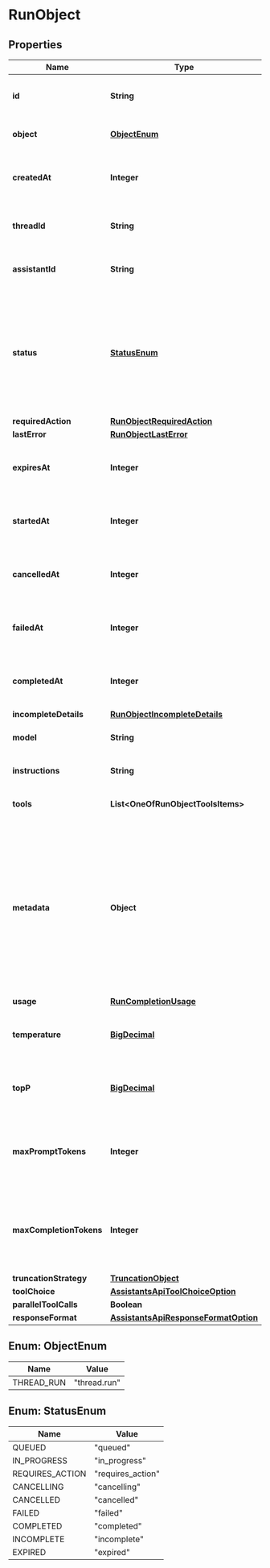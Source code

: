 # RunObject

## Properties
Name | Type | Description | Notes
------------ | ------------- | ------------- | -------------
**id** | **String** | The identifier, which can be referenced in API endpoints. | 
**object** | [**ObjectEnum**](#ObjectEnum) | The object type, which is always &#x60;thread.run&#x60;. | 
**createdAt** | **Integer** | The Unix timestamp (in seconds) for when the run was created. | 
**threadId** | **String** | The ID of the [thread](/docs/api-reference/threads) that was executed on as a part of this run. | 
**assistantId** | **String** | The ID of the [assistant](/docs/api-reference/assistants) used for execution of this run. | 
**status** | [**StatusEnum**](#StatusEnum) | The status of the run, which can be either &#x60;queued&#x60;, &#x60;in_progress&#x60;, &#x60;requires_action&#x60;, &#x60;cancelling&#x60;, &#x60;cancelled&#x60;, &#x60;failed&#x60;, &#x60;completed&#x60;, &#x60;incomplete&#x60;, or &#x60;expired&#x60;. | 
**requiredAction** | [**RunObjectRequiredAction**](RunObjectRequiredAction.md) |  | 
**lastError** | [**RunObjectLastError**](RunObjectLastError.md) |  | 
**expiresAt** | **Integer** | The Unix timestamp (in seconds) for when the run will expire. | 
**startedAt** | **Integer** | The Unix timestamp (in seconds) for when the run was started. | 
**cancelledAt** | **Integer** | The Unix timestamp (in seconds) for when the run was cancelled. | 
**failedAt** | **Integer** | The Unix timestamp (in seconds) for when the run failed. | 
**completedAt** | **Integer** | The Unix timestamp (in seconds) for when the run was completed. | 
**incompleteDetails** | [**RunObjectIncompleteDetails**](RunObjectIncompleteDetails.md) |  | 
**model** | **String** | The model that the [assistant](/docs/api-reference/assistants) used for this run. | 
**instructions** | **String** | The instructions that the [assistant](/docs/api-reference/assistants) used for this run. | 
**tools** | **List&lt;OneOfRunObjectToolsItems&gt;** | The list of tools that the [assistant](/docs/api-reference/assistants) used for this run. | 
**metadata** | **Object** | Set of 16 key-value pairs that can be attached to an object. This can be useful for storing additional information about the object in a structured format. Keys can be a maximum of 64 characters long and values can be a maxium of 512 characters long.  | 
**usage** | [**RunCompletionUsage**](RunCompletionUsage.md) |  | 
**temperature** | [**BigDecimal**](BigDecimal.md) | The sampling temperature used for this run. If not set, defaults to 1. |  [optional]
**topP** | [**BigDecimal**](BigDecimal.md) | The nucleus sampling value used for this run. If not set, defaults to 1. |  [optional]
**maxPromptTokens** | **Integer** | The maximum number of prompt tokens specified to have been used over the course of the run.  | 
**maxCompletionTokens** | **Integer** | The maximum number of completion tokens specified to have been used over the course of the run.  | 
**truncationStrategy** | [**TruncationObject**](TruncationObject.md) |  | 
**toolChoice** | [**AssistantsApiToolChoiceOption**](AssistantsApiToolChoiceOption.md) |  | 
**parallelToolCalls** | **Boolean** |  | 
**responseFormat** | [**AssistantsApiResponseFormatOption**](AssistantsApiResponseFormatOption.md) |  | 

<a name="ObjectEnum"></a>
## Enum: ObjectEnum
Name | Value
---- | -----
THREAD_RUN | &quot;thread.run&quot;

<a name="StatusEnum"></a>
## Enum: StatusEnum
Name | Value
---- | -----
QUEUED | &quot;queued&quot;
IN_PROGRESS | &quot;in_progress&quot;
REQUIRES_ACTION | &quot;requires_action&quot;
CANCELLING | &quot;cancelling&quot;
CANCELLED | &quot;cancelled&quot;
FAILED | &quot;failed&quot;
COMPLETED | &quot;completed&quot;
INCOMPLETE | &quot;incomplete&quot;
EXPIRED | &quot;expired&quot;
